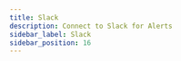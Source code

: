 ```yaml
---
title: Slack
description: Connect to Slack for Alerts
sidebar_label: Slack
sidebar_position: 16
---
```

